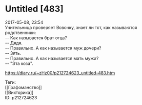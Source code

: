 Untitled [483]
===============

   
 2017-05-08, 23:54   
  Учительница проверяет Вовочку, знает ли тот, как называются родственники:   
 -- Как называется брат отца?   
 -- Дядя.   
 -- Правильно. А как называется муж дочери?   
 -- Зять.   
 -- Правильно. А как называется мать мужа?   
 -- "Эта коза".   
    
 <https://diary.ru/~zHz00/p212724623_untitled-483.htm>   
   
 Теги:   
 [[Графоманство]]   
 [[Викторика]]   
 ID: p212724623
